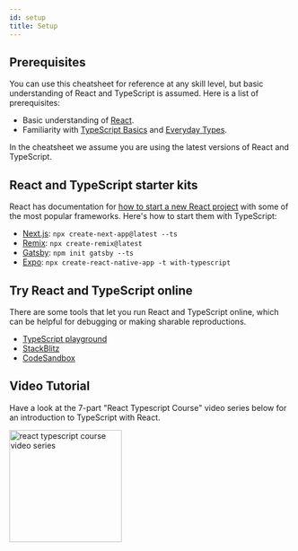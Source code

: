 ```yaml
---
id: setup
title: Setup
---
```


## Prerequisites

You can use this cheatsheet for reference at any skill level, but basic understanding of React and TypeScript is assumed. Here is a list of prerequisites:

- Basic understanding of [React](https://react.dev/).
- Familiarity with [TypeScript Basics](https://www.typescriptlang.org/docs/handbook/2/basic-types.html) and [Everyday Types](https://www.typescriptlang.org/docs/handbook/2/everyday-types.html).

In the cheatsheet we assume you are using the latest versions of React and TypeScript.

## React and TypeScript starter kits

React has documentation for [how to start a new React project](https://react.dev/learn/start-a-new-react-project) with some of the most popular frameworks. Here's how to start them with TypeScript:

- [Next.js](https://nextjs.org/docs/basic-features/typescript): `npx create-next-app@latest --ts`
- [Remix](https://remix.run/docs/tutorials/blog): `npx create-remix@latest`
- [Gatsby](https://www.gatsbyjs.com/docs/how-to/custom-configuration/typescript/): `npm init gatsby --ts`
- [Expo](https://docs.expo.dev/guides/typescript/): `npx create-react-native-app -t with-typescript`

## Try React and TypeScript online

There are some tools that let you run React and TypeScript online, which can be helpful for debugging or making sharable reproductions.

- [TypeScript playground](https://www.typescriptlang.org/play?target=8&jsx=4#code/JYWwDg9gTgLgBAbzgVwM4FMDKMCGN0A0KGAogGZnoDG8AvnGVBCHAORTo42sDcAsAChB6AB6RYcKhAB2qeAGEIyafihwAvHAAUASg0A+RILiSZcuAG0pymEQwxFNgLobiWXPi0AGHfyECTNHRyShotXQMjAJM4ABMIKmQQdBUAOhhgGAAbdFcAAwBNJUks4CoAa3RYuAASBGsVegzk1Dy-E1pfQWM4DhhkKGltHpMAHn0RmNGwfSLkErLK6vqlRrhm9FRRgHoZybGAI2QYGBk4GXlSivUECPVDe0cVLQb4AGo4AEYdWgnomJil0WcGS+zgOyOJxkfwBOxhcC6AlogiAA)
- [StackBlitz](https://stackblitz.com/fork/react-ts)
- [CodeSandbox](https://ts.react.new/)

## Video Tutorial

Have a look at the 7-part "React Typescript Course" video series below for an introduction to TypeScript with React.

<a href="https://www.youtube.com/watch?v=PL1NUl7fQ2I&list=PLG-Mk4wQm9_LyKE5EwoZz2_GGXR-zJ5Ml">
    <img
        width="200px"
        alt="react typescript course video series"
        src="https://i.imgur.com/IIG0Xu9.jpeg"
    />
</a>
